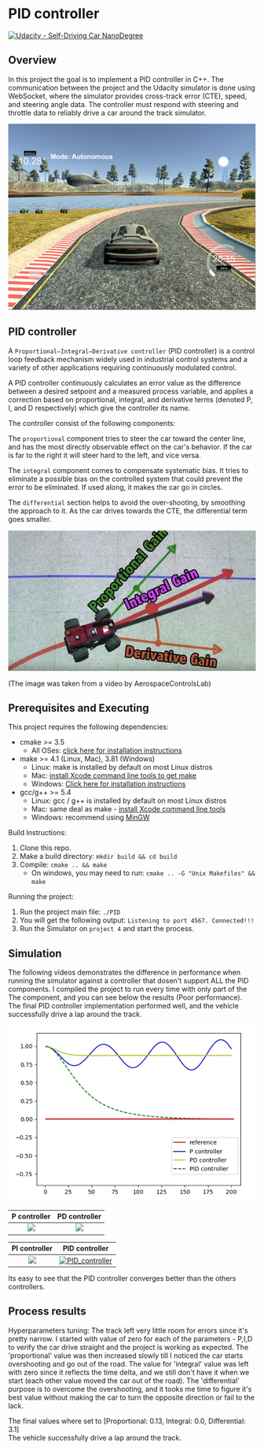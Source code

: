 # PID controller

[![Udacity - Self-Driving Car NanoDegree](https://s3.amazonaws.com/udacity-sdc/github/shield-carnd.svg)](http://www.udacity.com/drive)

Overview
---

In this project the goal is to implement a PID controller in C++. The communication between the project and the Udacity simulator is done using WebSocket, where the simulator provides cross-track error (CTE), speed, and steering angle data. The controller must respond with steering and throttle data to reliably drive a car around the track simulator.

![]( https://github.com/shmulik-willinger/PID_controller/blob/master/readme_img/sample1.jpg?raw=true)

## PID controller

A `Proportional–Integral–Derivative controller` (PID controller) is a control loop feedback mechanism widely used in industrial control systems and a variety of other applications requiring continuously modulated control.

A PID controller continuously calculates an error value as the difference between a desired setpoint and a measured process variable, and applies a correction based on proportional, integral, and derivative terms (denoted P, I, and D respectively) which give the controller its name.

The controller consist of the following components:

The `proportional` component tries to steer the car toward the center line, and has the most directly observable effect on the car's behavior. If the car is far to the right it will steer hard to the left, and vice versa.

The `integral` component comes to compensate systematic bias. It tries to eliminate a possible bias on the controlled system that could prevent the error to be eliminated. If used along, it makes the car go in circles.

The `differential` section helps to avoid the over-shooting, by smoothing the approach to it. As the car drives towards the CTE, the differential term goes smaller.

![]( https://github.com/shmulik-willinger/PID_controller/blob/master/readme_img/sample2.jpg?raw=true)

(The image was taken from a video by AerospaceControlsLab)

Prerequisites and Executing
---

This project requires the following dependencies:

* cmake >= 3.5
  * All OSes: [click here for installation instructions](https://cmake.org/install/)
* make >= 4.1 (Linux, Mac), 3.81 (Windows)
  * Linux: make is installed by default on most Linux distros
  * Mac: [install Xcode command line tools to get make](https://developer.apple.com/xcode/features/)
  * Windows: [Click here for installation instructions](http://gnuwin32.sourceforge.net/packages/make.htm)
* gcc/g++ >= 5.4
  * Linux: gcc / g++ is installed by default on most Linux distros
  * Mac: same deal as make - [install Xcode command line tools](https://developer.apple.com/xcode/features/)
  * Windows: recommend using [MinGW](http://www.mingw.org/)

Build Instructions:

1. Clone this repo.
2. Make a build directory: `mkdir build && cd build`
3. Compile: `cmake .. && make`
   * On windows, you may need to run: `cmake .. -G "Unix Makefiles" && make`

Running the project:
1. Run the project main file: `./PID `
2. You will get the following output:
 `Listening to port 4567. Connected!!! `
 3. Run the Simulator on `project 4` and start the process.

Simulation
---

The following videos demonstrates the difference in performance when running the simulator against a controller that dosen't support ALL the PID components. I compiled the project to run every time with only part of the The component, and you can see below the results (Poor performance). The final PID controller implementation performed well, and the vehicle successfully drive a lap around the track.

![]( https://github.com/shmulik-willinger/PID_controller/blob/master/readme_img/PID_converges.jpg?raw=true)

P controller               |  PD controller
:---------------------:|:---------------------:
![]( https://github.com/shmulik-willinger/PID_controller/blob/master/readme_img/P_controller.gif?raw=true)  |  ![]( https://github.com/shmulik-willinger/PID_controller/blob/master/readme_img/PD_controller.gif?raw=true)

PI controller               |  PID controller
:---------------------:|:---------------------:
![]( https://github.com/shmulik-willinger/PID_controller/blob/master/readme_img/PI_controller.gif?raw=true)  |  [![PID_controller](https://github.com/shmulik-willinger/PID_controller/blob/master/readme_img/PID_controller.gif?raw=true)](https://youtu.be/HFe7bw9Tw0s)
Its easy to see that the PID controller converges better than the others controllers.


Process results
---

Hyperparameters tuning: The track left very little room for errors since it's pretty narrow. I started with value of zero for each of the parameters - P,I,D to verify the car drive straight and the project is working as expected. The 'proportional' value was then increased slowly till I noticed the car starts overshooting and go out of the road. The value for 'integral' value was left with zero since it reflects the time delta, and we still don't have it when we start (each other value moved the car out of the road). The 'differential' purpose is to overcome the overshooting, and it tooks me time to figure it's best value without making the car to turn the opposite direction or fail to the lack.

The final values where set to [Proportional: 0.13, Integral: 0.0, Differential: 3.1]   
The vehicle successfully drive a lap around the track.
